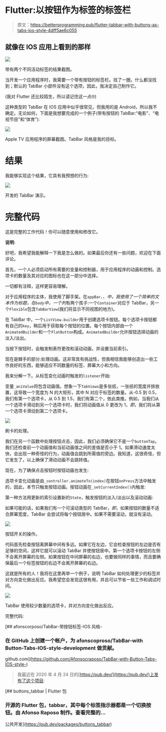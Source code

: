 # Flutter:以按钮作为标签的标签栏

> 原文：<https://betterprogramming.pub/flutter-tabbar-with-buttons-as-tabs-ios-style-4dff5ae6c055>

## 就像在 IOS 应用上看到的那样

![](img/9b4c9b02d232dc029b7862b0dd0050a7.png)

带有两个不同活动标签的结果截图。

当开发一个应用程序时，我需要一个带有按钮的标签栏。找了一圈，什么都没找到；默认的 TabBar 小部件没有这个选项，因此，我决定自己制作它。

(我对 Flutter 还比较陌生，所以请记住这一点🤓)

这种类型的 TabBar 在 IOS 应用中似乎很常见，但我用的是 Android，所以我不确定。无论如何，下面是我想要完成的一个例子(带有按钮的 TabBar:“电影”、“电视节目”和“体育”):

![](img/13b62660261563dca8b725004ce3c51b.png)

Apple TV 应用程序的屏幕截图。TabBar 风格是我的目标。

# 结果

我能够实现这个结果，它具有我预想的行为:

![](img/fd5b96165e0e2122bc3aa17160f9e3d5.png)

开发的 TabBar 演示。

# **完整代码**

这是完整的工作代码！你可以随意使用和修改它。

**说明:**

好吧，我希望我能解释一下我是怎么做的。如果最后你还有一些问题，欢迎在下面评论。

首先，一个人必须启动所有需要的变量和控制器，用于应用程序的动画和控制。选项卡的数量及其对应的图标也在这一部分中选择。

一切都有注释，这样更容易理解。

对于应用程序的主体，我使用了脚手架。在`appBar`、*、*中，我使用了一个简单的文本作为标题，在`body`中，一个*列*有两个孩子:一个`Container`对应于 TabBar，另一个`Flexible`包含`TabBarView`(我们将显示不同视图的地方)。

在 TabBar 中，一个`ListView.builder`用于创建选项卡按钮。每个选项卡按钮都有自己的`key`，稍后用于获取每个按钮的位置。每个按钮内部由一个`AnimatedBuilder`和一个`FlatButton`构成。`AnimatedBuilder`允许按钮选择动画的淡入/淡出。

当按下按钮时，会触发制表符更改和滚动动画，并设置当前索引。

现在是棘手的部分:处理动画。这非常具有挑战性，但我相信我能够创造出一些工作良好的东西，能够适应不同数量的标签、屏幕大小和方向。

我来分解一下。从标签变化动画时触发的`listener`开始:

变量`_aniValue`将包含动画值。想象一下`TabViews`是多张纸，一张纸的宽度并排放置，这导致一个宽度为 N 的大矩形，其中 N 对应于标签的数量。从-0.5 到 0.5，我们有第一个选项卡，从 0.5 到 1.5，我们有第二个，依此类推。例如，当我们从一个选项卡滑动到另一个选项卡时，我们将动画值从 0 更改为 1，*即*，我们将从第一个选项卡滑动到第二个选项卡。

![](img/9a2413214390bb025c2a1ce0d8cb4be5.png)

刷卡的处理。

我们在另一个函数中处理按钮点击，因此，我们必须确保它不是一个`buttonTap`。我们还检查前一个动画值和当前动画值之间的差值是否小于 1。如果滑动速度太快，会出现一种奇怪的行为，动画值会跳到所需值的旁边。我知道，这很奇怪，但它发生了，以上确保了滑动动画不会跳转值。

现在，为了确保点击按钮时按钮动画也发生:

选项卡变化动画是由`_controller.animateTo(index)`在按钮`onPress`方法中触发的，因此，本节只触发按钮动画。按钮动画在`_setCurrentIndex()`内触发:

第一种方法用更新的索引设置新的`State`，触发按钮的淡入/淡出以及滚动动画:

如果可能的话，如果我们有一个可滚动类型的 TabBar，*即*，如果按钮的数量不适合屏幕宽度，TabBar 会尝试将每个按钮居中。如果不需要滚动，就没有滚动。

![](img/a36c07eeef7f1f5ce3035c30d68b5470.png)

按钮开关的操作。

代码首先检查按钮离屏幕中间有多远。如果它在左边，它会检查按钮的左边是否有足够的空间，这样它就可以滚动 TabBar 并使按钮居中。第一个选项卡按钮的左侧不会离开屏幕的左侧。如果按钮在中间屏幕的右边，也要做同样的事情，而且要确保最后一个标签按钮的右边不会离开屏幕的右边。

这就是所有的人！我将在这里再举一个例子，说明 TabBar 如何处理更少的标签并对方向变化做出反应。我希望您会发现这很有用，并且可以节省一些工作和调试时间。

![](img/473422cb43584d0e2cb4af0db7b8564d.png)

TabBar 使用较少数量的选项卡，并对方向变化做出反应。

完整代码:

[](https://github.com/Afonsocraposo/TabBar-with-Button-Tabs-IOS-style-) [## afonscorposo/TabBar-带按钮标签-IOS 风格-

### 在 GitHub 上创建一个帐户，为 afonscoproso/TabBar-with Button-Tabs-IOS-style-development 做贡献。

github.com](https://github.com/Afonsocraposo/TabBar-with-Button-Tabs-IOS-style-) 

> 我最近在 2020 年 4 月 24 日的[https://pub.dev/](https://pub.dev/)上发布了这个项目:

[](https://pub.dev/packages/buttons_tabbar) [## buttons_tabbar | Flutter 包

### 开源的 Flutter 包，tabbar，其中每个标签指示器都是一个切换按钮。由 Afonso Raposo 制作。查看完整的…

公共开发](https://pub.dev/packages/buttons_tabbar)